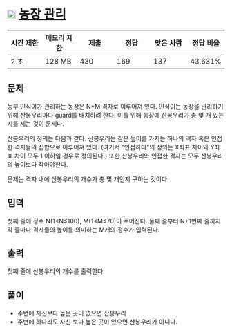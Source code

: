 # <img src="https://d2gd6pc034wcta.cloudfront.net/tier/10.svg" class="solvedac-tier" width = 20>  [농장 관리](https://www.acmicpc.net/problem/1245)

<table class="table" id="problem-info">
				<thead>
				<tr>
									<th style="width:16%;">시간 제한</th>
					<th style="width:16%;">메모리 제한</th>
					<th style="width:17%;">제출</th>
					<th style="width:17%;">정답</th>
					<th style="width:17%;">맞은 사람</th>
					<th style="width:17%;">정답 비율</th>
								</tr>
				</thead>
				<tbody>
				<tr>
				<td>2 초 </td>
				<td>128 MB</td>
									<td>430</td>
					<td>169</td>
					<td>137</td>
					<td>43.631%</td>
								</tr>
				</tbody>
</table>

## 문제
농부 민식이가 관리하는 농장은 N*M 격자로 이루어져 있다. 민식이는 농장을 관리하기 위해 산봉우리마다 guard를 배치하려 한다. 이를 위해 농장에 산봉우리가 총 몇 개 있는지를 세는 것이 문제다.

산봉우리의 정의는 다음과 같다. 산봉우리는 같은 높이를 가지는 하나의 격자 혹은 인접한 격자들의 집합으로 이루어져 있다. (여기서 "인접하다"의 정의는 X좌표 차이와 Y좌표 차이 모두 1 이하일 경우로 정의된다.) 또한 산봉우리와 인접한 격자는 모두 산봉우리의 높이보다 작아야한다.

문제는 격자 내에 산봉우리의 개수가 총 몇 개인지 구하는 것이다.

## 입력
첫째 줄에 정수 N(1<N≤100), M(1<M≤70)이 주어진다. 둘째 줄부터 N+1번째 줄까지 각 줄마다 격자들의 높이를 의미하는 M개의 정수가 입력된다.

## 출력
첫째 줄에 산봉우리의 개수를 출력한다.

## 풀이
 - 주변에 자신보다 높은 곳이 없으면 산봉우리
 - 주변에 하나라도 자신 보다 높은 곳이 있으면 산봉우리가 아니다.
